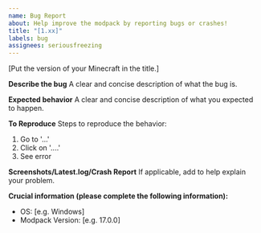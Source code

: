 ```yaml
---
name: Bug Report
about: Help improve the modpack by reporting bugs or crashes!
title: "[1.xx]"
labels: bug
assignees: seriousfreezing
---
```


[Put the version of your Minecraft in the title.]

**Describe the bug**
A clear and concise description of what the bug is.

**Expected behavior**
A clear and concise description of what you expected to happen.

**To Reproduce**
Steps to reproduce the behavior:
1. Go to '...'
2. Click on '....'
3. See error

**Screenshots/Latest.log/Crash Report**
If applicable, add to help explain your problem.

**Crucial information (please complete the following information):**
 - OS: [e.g. Windows]
 - Modpack Version: [e.g. 17.0.0]